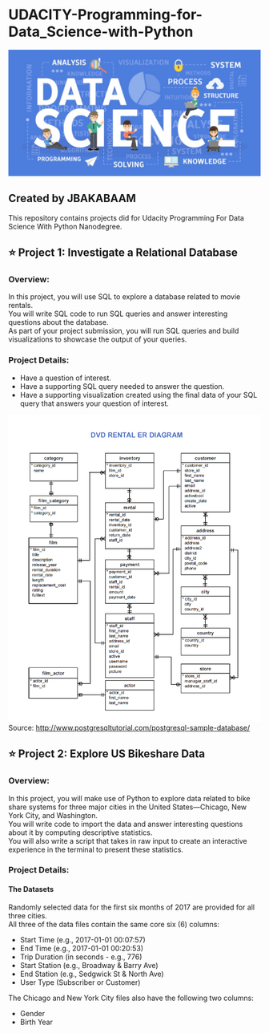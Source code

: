 UDACITY-Programming-for-Data_Science-with-Python
===
![](https://github.com/jbakabaam/UDACITY-Programming-for-Data-Science-with-Python/blob/master/Images/temp.jpeg?raw=true)

Created by JBAKABAAM
---
This repository contains projects did for Udacity Programming For Data Science With Python Nanodegree.

⭐️ Project 1: Investigate a Relational Database
---
### Overview:
In this project, you will use SQL to explore a database related to movie rentals.  
You will write SQL code to run SQL queries and answer interesting questions about the database.  
As part of your project submission, you will run SQL queries and build visualizations to showcase the output of your queries.


### Project Details:
- Have a question of interest.
- Have a supporting SQL query needed to answer the question.
- Have a supporting visualization created using the final data of your SQL query that answers your question of interest.

![](https://github.com/jbakabaam/UDACITY-Programming-for-Data-Science-with-Python/blob/master/Images/dvd-rental-erd-2.png?raw=true)  
Source: http://www.postgresqltutorial.com/postgresql-sample-database/

⭐️ Project 2: Explore US Bikeshare Data
---
### Overview:
In this project, you will make use of Python to explore data related to bike share systems for three major cities in the United States—Chicago, New York City, and Washington.  
You will write code to import the data and answer interesting questions about it by computing descriptive statistics.  
You will also write a script that takes in raw input to create an interactive experience in the terminal to present these statistics.

### Project Details:
#### The Datasets
Randomly selected data for the first six months of 2017 are provided for all three cities.  
All three of the data files contain the same core six (6) columns:

- Start Time (e.g., 2017-01-01 00:07:57)
- End Time (e.g., 2017-01-01 00:20:53)
- Trip Duration (in seconds - e.g., 776)
- Start Station (e.g., Broadway & Barry Ave)
- End Station (e.g., Sedgwick St & North Ave)
- User Type (Subscriber or Customer)

The Chicago and New York City files also have the following two columns:
- Gender
- Birth Year
